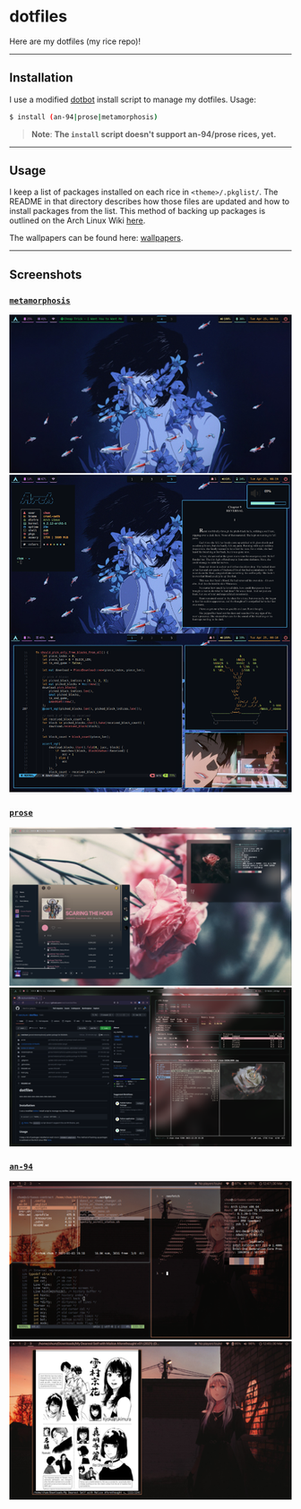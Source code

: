 # dotfiles

Here are my dotfiles (my rice repo)!

---

## Installation

I use a modified [dotbot](https://github.com/anishathalye/dotbot) install script to manage my dotfiles. Usage:
```sh
$ install (an-94|prose|metamorphosis)
```

> **Note**: **The `install` script doesn't support an-94/prose rices, yet.**

---

## Usage

I keep a list of packages installed on each rice in `<theme>/.pkglist/`. The README in that directory describes how those files are updated and how to install packages from the list. This method of backing up packages is outlined on the Arch Linux Wiki [here](https://wiki.archlinux.org/title/Pacman/Tips_and_tricks#List_of_installed_packages).

The wallpapers can be found here: [wallpapers](https://github.com/notchum/wallpapers).

---

##  Screenshots

### [`metamorphosis`](metamorphosis/)

![screenshot1](metamorphosis/screenshot1.png)
![screenshot2](metamorphosis/screenshot2.png)

### [`prose`](prose/)

![screenshot1](prose/screenshot1.png)
![screenshot2](prose/screenshot2.png)

### [`an-94`](an-94/)

![screenshot1](an-94/screenshot1.png)
![screenshot2](an-94/screenshot2.png)
